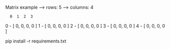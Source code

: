 
Matrix example
--> rows: 5
--> columns: 4

      0  1  2  3
0 - [ 0, 0, 0, 0 ]
1 - [ 0, 0, 0, 0 ]
2 - [ 0, 0, 0, 0 ]
3 - [ 0, 0, 0, 0 ]
4 - [ 0, 0, 0, 0 ]


pip install -r requirements.txt
